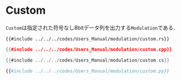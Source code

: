 # Custom

`Custom`は指定された符号なし8bitデータ列を出力する`Modulation`である.

```rust,edition2024
{{#include ../../../codes/Users_Manual/modulation/custom.rs}}
```

```cpp
{{#include ../../../codes/Users_Manual/modulation/custom.cpp}}
```

```cs
{{#include ../../../codes/Users_Manual/modulation/custom.cs}}
```

```python
{{#include ../../../codes/Users_Manual/modulation/custom.py}}
```
